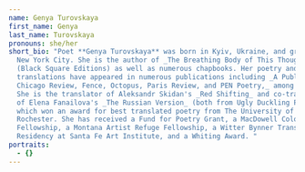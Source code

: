 ```yaml
---
name: Genya Turovskaya
first_name: Genya
last_name: Turovskaya
pronouns: she/her
short_bio: "Poet **Genya Turovskaya** was born in Kyiv, Ukraine, and grew up in
  New York City. She is the author of _The Breathing Body of This Thought_
  (Black Square Editions) as well as numerous chapbooks. Her poetry and
  translations have appeared in numerous publications including _A Public Space,
  Chicago Review, Fence, Octopus, Paris Review, and PEN Poetry,_ among others.
  She is the translator of Aleksandr Skidan's _Red Shifting_ and co-translator
  of Elena Fanailova's _The Russian Version_ (both from Ugly Duckling Presse)
  which won an award for best translated poetry from The University of
  Rochester. She has received a Fund for Poetry Grant, a MacDowell Colony
  Fellowship, a Montana Artist Refuge Fellowship, a Witter Bynner Translation
  Residency at Santa Fe Art Institute, and a Whiting Award. "
portraits:
  - {}
---
```

